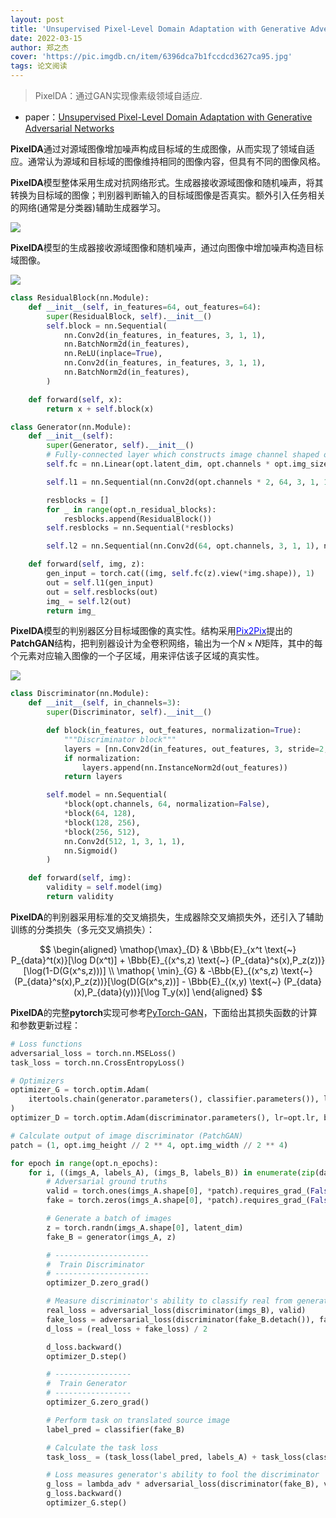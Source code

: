 ```yaml
---
layout: post
title: 'Unsupervised Pixel-Level Domain Adaptation with Generative Adversarial Networks'
date: 2022-03-15
author: 郑之杰
cover: 'https://pic.imgdb.cn/item/6396dca7b1fccdcd3627ca95.jpg'
tags: 论文阅读
---
```


> PixelDA：通过GAN实现像素级领域自适应.

- paper：[Unsupervised Pixel-Level Domain Adaptation with Generative Adversarial Networks](https://arxiv.org/abs/1612.05424)

**PixelDA**通过对源域图像增加噪声构成目标域的生成图像，从而实现了领域自适应。通常认为源域和目标域的图像维持相同的图像内容，但具有不同的图像风格。

**PixelDA**模型整体采用生成对抗网络形式。生成器接收源域图像和随机噪声，将其转换为目标域的图像；判别器判断输入的目标域图像是否真实。额外引入任务相关的网络(通常是分类器)辅助生成器学习。

![](https://pic1.imgdb.cn/item/6352510b16f2c2beb1e9250c.jpg)


**PixelDA**模型的生成器接收源域图像和随机噪声，通过向图像中增加噪声构造目标域图像。

![](https://pic1.imgdb.cn/item/6352521816f2c2beb1eb0abf.jpg)

```python
class ResidualBlock(nn.Module):
    def __init__(self, in_features=64, out_features=64):
        super(ResidualBlock, self).__init__()
        self.block = nn.Sequential(
            nn.Conv2d(in_features, in_features, 3, 1, 1),
            nn.BatchNorm2d(in_features),
            nn.ReLU(inplace=True),
            nn.Conv2d(in_features, in_features, 3, 1, 1),
            nn.BatchNorm2d(in_features),
        )

    def forward(self, x):
        return x + self.block(x)

class Generator(nn.Module):
    def __init__(self):
        super(Generator, self).__init__()
        # Fully-connected layer which constructs image channel shaped output from noise
        self.fc = nn.Linear(opt.latent_dim, opt.channels * opt.img_size ** 2)

        self.l1 = nn.Sequential(nn.Conv2d(opt.channels * 2, 64, 3, 1, 1), nn.ReLU(inplace=True))

        resblocks = []
        for _ in range(opt.n_residual_blocks):
            resblocks.append(ResidualBlock())
        self.resblocks = nn.Sequential(*resblocks)

        self.l2 = nn.Sequential(nn.Conv2d(64, opt.channels, 3, 1, 1), nn.Tanh())

    def forward(self, img, z):
        gen_input = torch.cat((img, self.fc(z).view(*img.shape)), 1)
        out = self.l1(gen_input)
        out = self.resblocks(out)
        img_ = self.l2(out)
        return img_
```

**PixelDA**模型的判别器区分目标域图像的真实性。结构采用[<font color=Blue>Pix2Pix</font>](https://0809zheng.github.io/2022/03/10/p2p.html)提出的**PatchGAN**结构，把判别器设计为全卷积网络，输出为一个$N \times N$矩阵，其中的每个元素对应输入图像的一个子区域，用来评估该子区域的真实性。

![](https://pic1.imgdb.cn/item/6352536e16f2c2beb1ec96a0.jpg)

```python
class Discriminator(nn.Module):
    def __init__(self, in_channels=3):
        super(Discriminator, self).__init__()

        def block(in_features, out_features, normalization=True):
            """Discriminator block"""
            layers = [nn.Conv2d(in_features, out_features, 3, stride=2, padding=1), nn.LeakyReLU(0.2, inplace=True)]
            if normalization:
                layers.append(nn.InstanceNorm2d(out_features))
            return layers

        self.model = nn.Sequential(
            *block(opt.channels, 64, normalization=False),
            *block(64, 128),
            *block(128, 256),
            *block(256, 512),
            nn.Conv2d(512, 1, 3, 1, 1),
            nn.Sigmoid()
        )

    def forward(self, img):
        validity = self.model(img)
        return validity
```

**PixelDA**的判别器采用标准的交叉熵损失，生成器除交叉熵损失外，还引入了辅助训练的分类损失（多元交叉熵损失）：

$$ \begin{aligned}  \mathop{\max}_{D} & \Bbb{E}_{x^t \text{~} P_{data}^t(x)}[\log D(x^t)] + \Bbb{E}_{(x^s,z) \text{~} (P_{data}^s(x),P_z(z))}[\log(1-D(G(x^s,z)))] \\ \mathop{ \min}_{G} & -\Bbb{E}_{(x^s,z) \text{~} (P_{data}^s(x),P_z(z))}[\log(D(G(x^s,z))] - \Bbb{E}_{(x,y) \text{~} (P_{data}(x),P_{data}(y))}[\log T_y(x)] \end{aligned} $$

**PixelDA**的完整**pytorch**实现可参考[PyTorch-GAN](https://github.com/eriklindernoren/PyTorch-GAN/tree/master/implementations/pixelda)，下面给出其损失函数的计算和参数更新过程：

```python
# Loss functions
adversarial_loss = torch.nn.MSELoss()
task_loss = torch.nn.CrossEntropyLoss()

# Optimizers
optimizer_G = torch.optim.Adam(
    itertools.chain(generator.parameters(), classifier.parameters()), lr=opt.lr, betas=(opt.b1, opt.b2)
)
optimizer_D = torch.optim.Adam(discriminator.parameters(), lr=opt.lr, betas=(opt.b1, opt.b2))

# Calculate output of image discriminator (PatchGAN)
patch = (1, opt.img_height // 2 ** 4, opt.img_width // 2 ** 4)

for epoch in range(opt.n_epochs):
    for i, ((imgs_A, labels_A), (imgs_B, labels_B)) in enumerate(zip(dataloader_A, dataloader_B)):
        # Adversarial ground truths
        valid = torch.ones(imgs_A.shape[0], *patch).requires_grad_(False)
        fake = torch.zeros(imgs_A.shape[0], *patch).requires_grad_(False)

        # Generate a batch of images
        z = torch.randn(imgs_A.shape[0], latent_dim)
        fake_B = generator(imgs_A, z)

        # ---------------------
        #  Train Discriminator
        # ---------------------
        optimizer_D.zero_grad()

        # Measure discriminator's ability to classify real from generated samples
        real_loss = adversarial_loss(discriminator(imgs_B), valid)
        fake_loss = adversarial_loss(discriminator(fake_B.detach()), fake)
        d_loss = (real_loss + fake_loss) / 2

        d_loss.backward()
        optimizer_D.step()

        # -----------------
        #  Train Generator
        # -----------------
        optimizer_G.zero_grad()

        # Perform task on translated source image
        label_pred = classifier(fake_B)

        # Calculate the task loss
        task_loss_ = (task_loss(label_pred, labels_A) + task_loss(classifier(imgs_A), labels_A)) / 2

        # Loss measures generator's ability to fool the discriminator
        g_loss = lambda_adv * adversarial_loss(discriminator(fake_B), valid) + lambda_task * task_loss_
        g_loss.backward()
        optimizer_G.step()
```